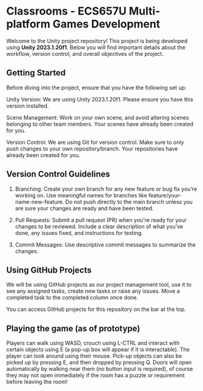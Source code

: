 # Classrooms - ECS657U Multi-platform Games Development
Welcome to the Unity project repository! This project is being developed using **Unity 2023.1.20f1**. Below you will find important details about the workflow, version control, and overall objectives of the project.

## Getting Started
Before diving into the project, ensure that you have the following set up:

Unity Version: We are using Unity 2023.1.20f1. Please ensure you have this version installed.

Scene Management: Work on your own scene, and avoid altering scenes belonging to other team members. Your scenes have already been created for you.

Version Control: We are using Git for version control. Make sure to only push changes to your own repository/branch. Your repositories have already been created for you.

## Version Control Guidelines
1. Branching:
Create your own branch for any new feature or bug fix you’re working on. Use meaningful names for branches like feature/your-name-new-feature.
Do not push directly to the main branch unless you are sure your changes are ready and have been tested.

2. Pull Requests:
Submit a pull request (PR) when you're ready for your changes to be reviewed.
Include a clear description of what you’ve done, any issues fixed, and instructions for testing.

3. Commit Messages: Use descriptive commit messages to summarize the changes.

## Using GitHub Projects
We will be using GitHub projects as our project management tool, use it to see any assigned tasks, create new tasks or raise any issues. Move a completed task to the completed column once done.

You can access GitHub projects for this repository on the bar at the top.

## Playing the game (as of prototype)
Players can walk using WASD, crouch using L-CTRL and interact with certain objects using E (a pop-up box will appear if it is interactable). The player can look around using their mouse.
Pick-up objects can also be picked up by pressing E, and then dropped by pressing Q.
Doors will open automatically by walking near them (no button input is required), of course they may not open immediately if the room has a puzzle or requirement before leaving the room!
